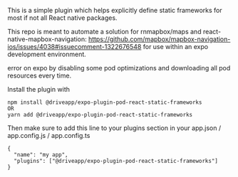 This is a simple plugin which helps explicitly define static frameworks for most if not all React native packages.

This repo is meant to automate a solution for rnmapbox/maps and react-native-mapbox-navigation: https://github.com/mapbox/mapbox-navigation-ios/issues/4038#issuecomment-1322676548 for use within an expo development environment.

error on expo by disabling some pod optimizations and downloading all pod
resources every time.

Install the plugin with 
```
npm install @driveapp/expo-plugin-pod-react-static-frameworks
OR
yarn add @driveapp/expo-plugin-pod-react-static-frameworks
```

Then make sure to add this line to your plugins section in your app.json / app.config.js / app.config.ts

```
{
  "name": "my app",
  "plugins": ["@driveapp/expo-plugin-pod-react-static-frameworks"]
}
```
